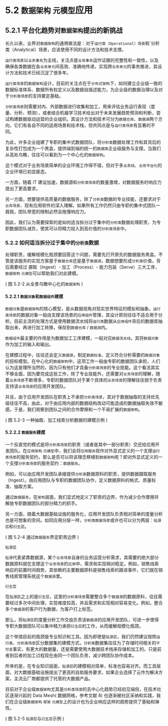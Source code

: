 # 5.2 `数据架构` `元模型`应用

## 5.2.1 平台化趋势对`数据架构`提出的新挑战

长久以来，业界对`数据架构`的通用做法是：对于`运行类（Operational）场景`和`分析类（Analytical）场景，应该使用不同的设计方法和技术支撑。

`运行类场景`以`业务事务`为主线，关注点是`业务事务`运作证据的完整性和一致性，以及确保各类数据在各`业务单元`间高效、准确地传递，实现跨`业务单元`的事务推进，其设计方法和技术已经沉淀了很多年。

`运行类场景`的`数据架构`设计，目前的关注点在于`分布式架构`下，如何建立企业级一致的数据标准体系、数据所有权定义以及数据自描述能力，为企业级的数据治理以及对于`分析类场景`的支持奠定基础。

`分析类场景`则需要对内、外部数据进行收集和加工，用来评估业务运行表现（度量、分析、预测），或者结合机器学习技术给出对于未来发展趋势预测和判断，尝试构建数据驱动运营的企业组织。其设计方法和技术可分为`数据仓库`、`数据湖`两个方向，它们有各自不同的适用场景和技术栈，但共同点是与`运行类场景`有显著的不同。

为此，许多企业组建了专职的集中式数据团队，将`分析类`数据处理工作和其背后的复杂性打包成为一个黑盒，提供端到端的统一的`数据类`企业级服务与支撑。当我们从高处鸟瞰，往往可以看到为一个中心化的`数据架构`。

这个模式对于业务场景简单的企业环境工作得不错，但对于多`业务线`、`业务平台化`的企业环境已初显疲态。

一方面，随着 IT 建设加速，数据源和`分析类场景`的数量激增，对数据服务的响应力提出了更高要求。

另一方面，想要提供高质量的数据服务，除了`分析类`数据的专业技能，还要求对于`业务场景`、现有应用软件的深入理解。如果所有工作仍然只由专职的集中式团队一肩挑，团队带宽的限制必然会拖慢响应力。

因此，我们认为需要探索的是如何适当拆分过于集中的`分析类`数据处理职责，为专职数据团队减负，使其可以将精力投入到高价值的`分析类场景`中。

### 5.2.2 如何适当拆分过于集中的`分析类`数据

处理职责，缓解规模化瓶颈要回答这个问题，需要先打开原先的数据服务黑盒。不管是该服务的实现方案基于`数据仓库`还是基于`数据湖`，数据想要形成`分析类`价值，背后需要经过 摄取（Ingest）- 加工（Process）- 能力包装（Serve）三大工序，`数据架构` `元模型`可以帮助我们对此建模。

( 图 5.2-2 从全景鸟瞰中心化的`数据架构` )


#### 5.2.2.1 `数据对象`和`数据组件`建模

`数据对象`是`数据架构`的核心模型，是从数据视角对现实世界特征的模拟和抽象。`运行类场景`的数据对象一般由支撑该场景的`应用组件`管理，其设计原则往往不适合用于分析。目前主流的处理方式是使用数据流水线将`运行类`数据从`应用组件`背后的数据库抽取出来，再进行加工转换，保存到`数据仓库` / `数据湖`内。

`数据组件`最主要的作用是为数据加工工序建模，一般对应`数据流水线`，其将`数据对象`作为加工的输入和输出。

在建模过程中，往往还会定义`数据源`，制定`数据标准`、定义符合分析需要的`数据对象`的目标模型。在中心化的`数据架构`中，这项工作一般由专职的数据团队承担，人们认为这是理所当然的，因为只有他们才具备`分析类场景`的专业技能。这个看法其实不够全面，因为要完成这些工作，除了专业技能外，还需要对`业务场景`的理解，随着`业务场景`不断增多，专职的数据团队对于某个具体的`业务场景`的理解往往弱于负责支持该`业务场景`的应用开发团队。

并且，由于应用开发团队在职责上不承担`分析类场景`，其对于数据抽取的支持优先级往往不高，由此，对于由应用内部的数据结构改动可能造成的数据抽取失效不敏感。于是，我们观察到团队之间的合作摩擦和一个不易扩展的`数据架构`。

( 图 5.2-3 一种抽取、加工线索分析数据的建模示例 )

#### 5.2.2.2 `数据服务`建模

一个反直觉的模式是将`分析类场景`的职责（或者是其中一部分职责）交还给应用开发团队。在`应用架构` `元模型`中，我们会将`应用服务`视作对外显式定义的一个支撑`运行类场景`的服务契约，那么是否可以将该理念移植到`数据架构`呢？即对外显式定义的一个支撑`分析类场景`的服务契约：`数据服务`。

例如，可以由应用开发团队承接提供`分析类`数据原料的职责，提供数据摄取服务（Ingest）。由应用团队与专职的数据团队协作，定义数据原料的格式、质量标准、抽取方案。

通过`数据服务`，在`架构`层面，我们显式地定义了职责的边界，作为减少合作摩擦并解放专职数据团队的部分精力的抓手。

另一方面，随着大数据基础设施的服务化，应用开发团队负责相对简单的度量分析也是可想象的空间。如同应用分层一样，`分析类数据场景`或许也可以分为两层：`贴源层`和`衍生层`。

( 图 5.2-4 通过`数据服务`界定职责边界 )

`贴源层`

`贴源`代表紧靠数据源，某个`业务场景`自身的业务运营分析需求，其需要的绝大部分数据原料就在支撑这个`业务场景`的`应用`中，需求和实现相对稳定。例如，销售线索响应的前置时间趋势，其依赖的主要数据原料是销售线索的跟进事件，它们就在销售线索管理系统这个`数据源`里。

`衍生层`

在`贴源层`之上的是`衍生层`，这里的`分析类场景`需要整合多个`数据源`的数据原料，往往需要经过多次中间处理，实现难度较高，并且需求和实现相对容易变化。例如，整合多个`数据源`的客户行为数据，为客户打上标签。

那么，将`贴源层`的度量分析工作交由负责该`数据源`的应用开发团队，可进一步使得专职大数据团队可以集中精力承担`衍生层`的工作，从而缓解规模化瓶颈。

这个举措目前的瓶颈是专业知识和工具。因为即使是`贴源层`，我们仍然建议按照`运行类`、`分析类场景`区分数据集的建模方式，`分析类`数据集往往为了存储时间相关的`不可变`事实，有更大的数据量，还是需要使用大数据技术栈来存储和加工的。只是前者到后者的加工过程现在由同一个团队负责，减少跨团队协作成本。

所幸的是，在专业知识层面，`贴源层`的建模相对简单，标准也容易对齐。而工具层面，对大数据基础设施提出了更高的自助服务要求，如果企业选择了云作为解决方案，主流云厂商都提供了托管的大数据产品。

目前对于企业级`数据架构`尤其是`分析类场景`的去中心化趋势已经初见端倪，在技术社区逐渐兴起的 Data Mesh( 数据网格，参考文献 8) 也逐渐被社区采纳和实践，我们在企业级`数据架构` `框架` `元模型`上的设计也为企业响应这样的趋势提供了基础和弹性。

( 图 5.2-5 `贴源层`与`衍生层`示例 )